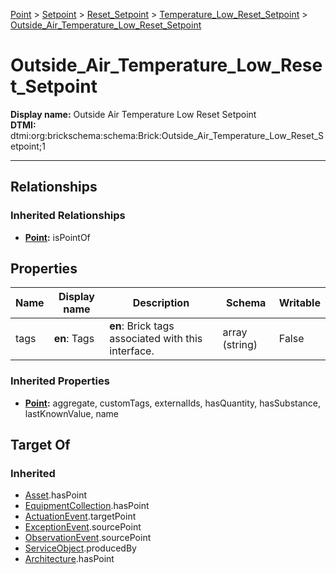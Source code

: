 [Point](../../../Point.md) > [Setpoint](../../Setpoint.md) > [Reset_Setpoint](../Reset_Setpoint.md) > [Temperature_Low_Reset_Setpoint](Temperature_Low_Reset_Setpoint.md) > [Outside_Air_Temperature_Low_Reset_Setpoint](#)
# Outside_Air_Temperature_Low_Reset_Setpoint

**Display name:** Outside Air Temperature Low Reset Setpoint<br />
**DTMI:** dtmi:org:brickschema:schema:Brick:Outside_Air_Temperature_Low_Reset_Setpoint;1

---
## Relationships
### Inherited Relationships
* **[Point](../../../Point.md):** isPointOf
## Properties
|Name|Display name|Description|Schema|Writable|
|-|-|-|-|-|
|tags|**en**: Tags|**en**: Brick tags associated with this interface.|array (string)|False|
### Inherited Properties
* **[Point](../../../Point.md):** aggregate, customTags, externalIds, hasQuantity, hasSubstance, lastKnownValue, name
## Target Of
### Inherited
* [Asset](../../../../Asset/Asset.md).hasPoint
* [EquipmentCollection](../../../../Collection/AssetCollection/EquipmentCollection/EquipmentCollection.md).hasPoint
* [ActuationEvent](../../../../Event/PointEvent/ActuationEvent.md).targetPoint
* [ExceptionEvent](../../../../Event/PointEvent/ExceptionEvent.md).sourcePoint
* [ObservationEvent](../../../../Event/PointEvent/ObservationEvent.md).sourcePoint
* [ServiceObject](../../../../Information/ServiceObject/ServiceObject.md).producedBy
* [Architecture](../../../../Space/Architecture/Architecture.md).hasPoint

